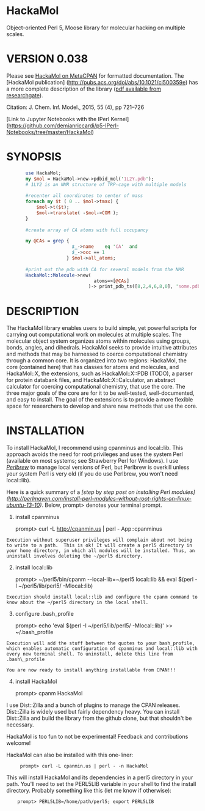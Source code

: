 HackaMol
========
Object-oriented Perl 5, Moose library for molecular hacking on multiple scales. 

VERSION 0.038
============
       
Please see [HackaMol on MetaCPAN](https://metacpan.org/release/HackaMol) for formatted documentation.  The [HackaMol publication] (http://pubs.acs.org/doi/abs/10.1021/ci500359e) has a more complete description of the library ([pdf available from researchgate](http://www.researchgate.net/profile/Demian_Riccardi/publication/273778191_HackaMol_an_object-oriented_Modern_Perl_library_for_molecular_hacking_on_multiple_scales/links/550ebec60cf27526109e6ade.pdf )). 

Citation: J. Chem. Inf. Model., 2015, 55 (4), pp 721–726 

[Link to Jupyter Notebooks with the IPerl Kernel] (https://github.com/demianriccardi/p5-IPerl-Notebooks/tree/master/HackaMol)
       
SYNOPSIS
========
```perl
       use HackaMol;
       my $mol = HackaMol->new->pdbid_mol('1L2Y.pdb');
       # 1LY2 is an NMR structure of TRP-cage with multiple models
       
       #recenter all coordinates to center of mass
       foreach my $t ( 0 .. $mol->tmax) {
           $mol->t($t);
           $mol->translate( -$mol->COM );
       }
       
       #create array of CA atoms with full occupancy 

       my @CAs = grep {
                        $_->name    eq 'CA'  and
                        $_->occ == 1 
                      } $mol->all_atoms;
      
       #print out the pdb with CA for several models from the NMR 
       HackaMol::Molecule->new( 
                                atoms=>[@CAs] 
                              )-> print_pdb_ts([8,2,4,6,8,0], 'some.pdb');
``` 

DESCRIPTION
============
The HackaMol library enables users to build simple, yet powerful scripts 
for carrying out computational work on molecules at multiple scales. The 
molecular object system organizes atoms within molecules using groups, bonds, 
angles, and dihedrals.  HackaMol seeks to provide intuitive attributes and 
methods that may be harnessed to coerce computational chemistry through a 
common core. It is organized into two regions: HackaMol, the core (contained 
here) that has classes for atoms and molecules, and HackaMol::X, the 
extensions, such as HackaMol::X::PDB (TODO), a parser for protein databank 
files,  and HackaMol::X::Calculator, an abstract calculator for coercing 
computational chemistry, that use the core. The three major goals of the 
core are for it to be well-tested, well-documented, and easy to install. 
The goal of the extensions is to provide a more flexible space for 
researchers to develop and share new methods that use the core. 
       
INSTALLATION
============

To install HackaMol, I recommend using cpanminus and local::lib. This approach avoids the need for root privileges and uses the system Perl 
(available on most systems; see Strawberry Perl for Windows). 
I use *[Perlbrew](http://perlbrew.pl)* to manage local versions of Perl, but Perlbrew is overkill unless your system Perl is very old (if you do use Perlbrew, you won't need local::lib).

Here is a quick summary of a *[step by step post on installing Perl modules] (http://perlmaven.com/install-perl-modules-without-root-rights-on-linux-ubuntu-13-10)*. Below, prompt> denotes your terminal prompt.  

  1. install cpanminus 

       prompt> curl -L http://cpanmin.us | perl - App::cpanminus

    Execution without superuser privileges will complain about not being to write to a path.  This is ok! It will create a perl5 directory in your home directory, in which all modules will be installed. Thus, an uninstall involves deleting the ~/perl5 directory.
    
  2. install local::lib

       prompt> ~/perl5/bin/cpanm --local-lib=~/perl5 local::lib && eval $(perl -I ~/perl5/lib/perl5/ -Mlocal::lib)  
    
    Execution should install local::lib and configure the cpanm command to know about the ~/perl5 directory in the local shell.  

  3. configure .bash\_profile

       prompt> echo 'eval $(perl -I ~/perl5/lib/perl5/ -Mlocal::lib)' >> ~/.bash\_profile

    Execution will add the stuff between the quotes to your bash_profile, which enables automatic configuration of cpanminus and local::lib with every new terminal shell. To uninstall, delete this line from .bash\_profile
   
    You are now ready to install anything installable from CPAN!!!

  4. install HackaMol

       prompt> cpanm HackaMol
       
I use Dist::Zilla and a bunch of plugins to manage the CPAN releases. Dist::Zilla is widely used but fairly dependency heavy. You can install Dist::Zilla and build the library from the github clone, but that shouldn't be necessary. 

HackaMol is too fun to not be experimental! Feedback and contributions welcome!

HackaMol can also be installed with this one-liner:

         prompt> curl -L cpanmin.us | perl - -n HackaMol

This will install HackaMol and its dependencies in a perl5 directory in your path.  You'll need to set the PERL5LIB variable in your shell to find the install directory.  Probably something like this (let me know if otherwise):

        prompt> PERL5LIB=/home/path/perl5; export PERL5LIB 
